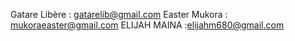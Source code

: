 
Gatare Libère : gatarelib@gmail.com
Easter Mukora : mukoraeaster@gmail.com
ELIJAH MAINA :elijahm680@gmail.com


